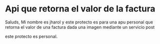 # Api que retorna el valor de la factura

Saluds, Mi nombre es jharol y este protecto es para una apu personal que retorna el valor de una factura dada una imagen mediante un servicio post

este protecto es personal.

